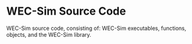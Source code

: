 # WEC-Sim Source Code
WEC-Sim source code, consisting of: WEC-Sim executables, functions, objects, and the WEC-Sim library.
